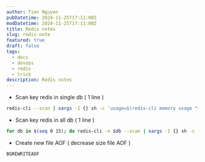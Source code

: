 ```yaml
---
author: Tien Nguyen
pubDatetime: 2024-11-25T17:11:00Z
modDatetime: 2024-11-25T17:11:00Z
title: Redis notes
slug: redis-note
featured: true
draft: false
tags:
  - docs
  - devops
  - redis
  - trick
description: Redis notes
---
```


- Scan key redis in single db ( 1 line )
```bash
redis-cli --scan | xargs -I {} sh -c 'usage=$(redis-cli memory usage "{}"); if [ "$usage" != "" ]; then echo "{} $usage"; fi' | awk '{if ($NF/1024/1024 > 0.1) print $1 " => " $NF/1024/1024 " MB"}' | sort -k3 -nr
```
- Scan key redis in all db ( 1 line )
```bash
for db in $(seq 0 15); do redis-cli -n $db --scan | xargs -I {} sh -c 'usage=$(redis-cli -n '"$db"' memory usage "{}"); if [ "$usage" != "" ]; then echo "{} $usage"; fi' ; done | awk '{if ($NF/1024/1024 > 0.1) print $1 " => " $NF/1024/1024 " MB"}' | sort -k3 -nr
```
- Create new file AOF ( decrease size file AOF )
```
BGREWRITEAOF
```